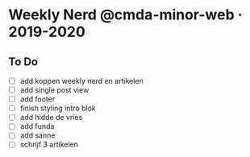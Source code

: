# Weekly Nerd @cmda-minor-web · 2019-2020

## To Do

- [ ] add koppen weekly nerd en artikelen
- [ ] add single post view
- [ ] add footer
- [ ] finish styling intro blok
- [ ] add hidde de vries
- [ ] add funda
- [ ] add sanne
- [ ] schrijf 3 artikelen
